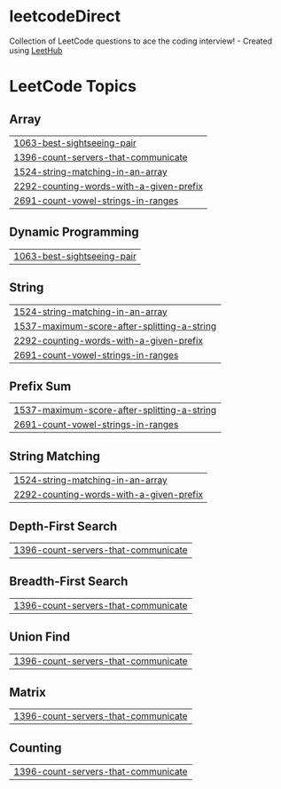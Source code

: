 # leetcodeDirect
Collection of LeetCode questions to ace the coding interview! - Created using [LeetHub](https://github.com/QasimWani/LeetHub)

<!---LeetCode Topics Start-->
# LeetCode Topics
## Array
|  |
| ------- |
| [1063-best-sightseeing-pair](https://github.com/ahmet422/leetcodeDirect/tree/master/1063-best-sightseeing-pair) |
| [1396-count-servers-that-communicate](https://github.com/ahmet422/leetcodeDirect/tree/master/1396-count-servers-that-communicate) |
| [1524-string-matching-in-an-array](https://github.com/ahmet422/leetcodeDirect/tree/master/1524-string-matching-in-an-array) |
| [2292-counting-words-with-a-given-prefix](https://github.com/ahmet422/leetcodeDirect/tree/master/2292-counting-words-with-a-given-prefix) |
| [2691-count-vowel-strings-in-ranges](https://github.com/ahmet422/leetcodeDirect/tree/master/2691-count-vowel-strings-in-ranges) |
## Dynamic Programming
|  |
| ------- |
| [1063-best-sightseeing-pair](https://github.com/ahmet422/leetcodeDirect/tree/master/1063-best-sightseeing-pair) |
## String
|  |
| ------- |
| [1524-string-matching-in-an-array](https://github.com/ahmet422/leetcodeDirect/tree/master/1524-string-matching-in-an-array) |
| [1537-maximum-score-after-splitting-a-string](https://github.com/ahmet422/leetcodeDirect/tree/master/1537-maximum-score-after-splitting-a-string) |
| [2292-counting-words-with-a-given-prefix](https://github.com/ahmet422/leetcodeDirect/tree/master/2292-counting-words-with-a-given-prefix) |
| [2691-count-vowel-strings-in-ranges](https://github.com/ahmet422/leetcodeDirect/tree/master/2691-count-vowel-strings-in-ranges) |
## Prefix Sum
|  |
| ------- |
| [1537-maximum-score-after-splitting-a-string](https://github.com/ahmet422/leetcodeDirect/tree/master/1537-maximum-score-after-splitting-a-string) |
| [2691-count-vowel-strings-in-ranges](https://github.com/ahmet422/leetcodeDirect/tree/master/2691-count-vowel-strings-in-ranges) |
## String Matching
|  |
| ------- |
| [1524-string-matching-in-an-array](https://github.com/ahmet422/leetcodeDirect/tree/master/1524-string-matching-in-an-array) |
| [2292-counting-words-with-a-given-prefix](https://github.com/ahmet422/leetcodeDirect/tree/master/2292-counting-words-with-a-given-prefix) |
## Depth-First Search
|  |
| ------- |
| [1396-count-servers-that-communicate](https://github.com/ahmet422/leetcodeDirect/tree/master/1396-count-servers-that-communicate) |
## Breadth-First Search
|  |
| ------- |
| [1396-count-servers-that-communicate](https://github.com/ahmet422/leetcodeDirect/tree/master/1396-count-servers-that-communicate) |
## Union Find
|  |
| ------- |
| [1396-count-servers-that-communicate](https://github.com/ahmet422/leetcodeDirect/tree/master/1396-count-servers-that-communicate) |
## Matrix
|  |
| ------- |
| [1396-count-servers-that-communicate](https://github.com/ahmet422/leetcodeDirect/tree/master/1396-count-servers-that-communicate) |
## Counting
|  |
| ------- |
| [1396-count-servers-that-communicate](https://github.com/ahmet422/leetcodeDirect/tree/master/1396-count-servers-that-communicate) |
<!---LeetCode Topics End-->